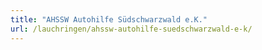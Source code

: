 ```yaml
---
title: "AHSSW Autohilfe Südschwarzwald e.K."
url: /lauchringen/ahssw-autohilfe-suedschwarzwald-e-k/
---
```

